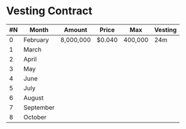# Vesting Contract

 #N |   Month  |   Amount  |  Price |    Max    | Vesting | 
----|----------|-----------|--------|-----------|---------| 
 0  | February | 8,000,000 | $0.040 |  400,000  |   24m   | 
 1  |   March  |           |        |           |         | 
 2  |   April  |           |        |           |         | 
 3  |    May   |           |        |           |         | 
 4  |   June   |           |        |           |         | 
 5  |   July   |           |        |           |         | 
 6  |  August  |           |        |           |         | 
 7  | September|           |        |           |         | 
 8  |  October |           |        |           |         | 